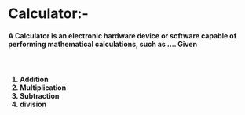 # Calculator:- 
<h4>A Calculator is an electronic hardware device or software capable of performing mathematical calculations, such as .... Given</h4>
<br>

<h4>
  
<ol>
  <li>Addition</li>
  <li>Multiplication</li>
  <li>Subtraction</li>
  <li>division</li>
 
</ol>

</h4>

